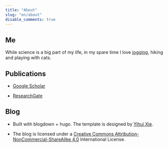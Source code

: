 ```yaml
---
title: "About"
slug: "en/about"
disable_comments: true 
---
```

## Me  

While science is a big part of my life, in my spare time I love [jogging](/jogging), hiking and playing with cats.

## Publications

- [Google Scholar](https://scholar.google.com/citations?user=qbNRJIkAAAAJ&hl=en)

- [ResearchGate](https://www.researchgate.net/profile/Yonghui_Dong)

## Blog

- Built with blogdown + hugo. The template is designed by [Yihui Xie](https://yihui.name).

- The blog is licensed under a [Creative Commons Attribution- NonCommercial-ShareAlike 4.0](https://creativecommons.org/licenses/by-nc-sa/4.0/) International License.


<i class = "fab fa-font-awesome-alt fa-lg"></i>